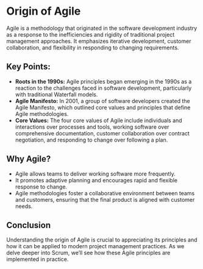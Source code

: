 # Origin of Agile


Agile is a methodology that originated in the software development industry as a response to the inefficiencies and rigidity of traditional project management approaches. It emphasizes iterative development, customer collaboration, and flexibility in responding to changing requirements.

## Key Points:
- **Roots in the 1990s:** Agile principles began emerging in the 1990s as a reaction to the challenges faced in software development, particularly with traditional Waterfall models.
- **Agile Manifesto:** In 2001, a group of software developers created the Agile Manifesto, which outlined core values and principles that define Agile methodologies.
- **Core Values:** The four core values of Agile include individuals and interactions over processes and tools, working software over comprehensive documentation, customer collaboration over contract negotiation, and responding to change over following a plan.

## Why Agile?
- Agile allows teams to deliver working software more frequently.
- It promotes adaptive planning and encourages rapid and flexible response to change.
- Agile methodologies foster a collaborative environment between teams and customers, ensuring that the final product is aligned with customer needs.

## Conclusion
Understanding the origin of Agile is crucial to appreciating its principles and how it can be applied to modern project management practices. As we delve deeper into Scrum, we’ll see how these Agile principles are implemented in practice.
